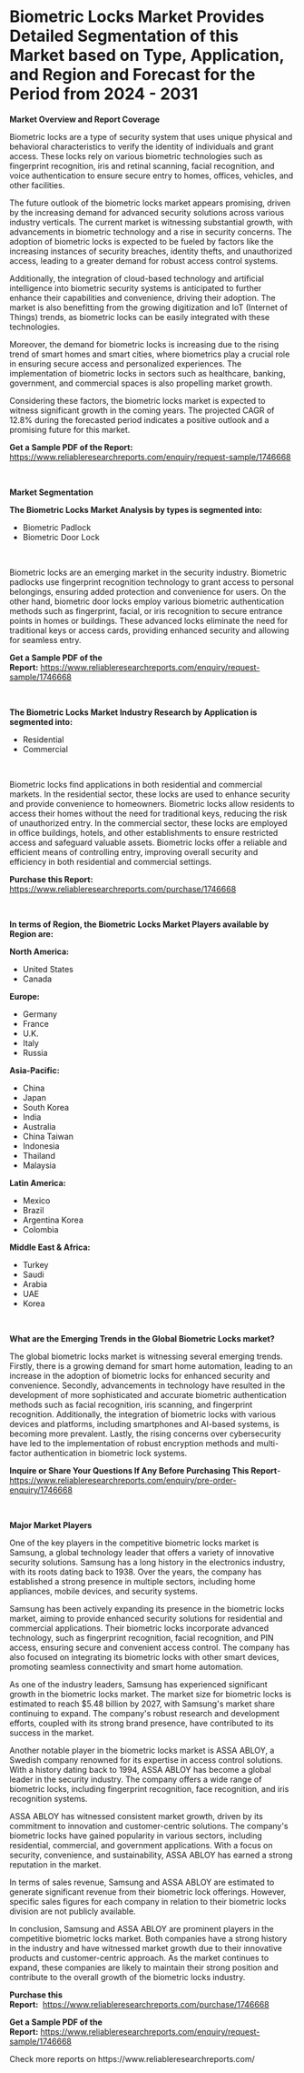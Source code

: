 <p><h1>Biometric Locks Market Provides Detailed Segmentation of this Market based on Type, Application, and Region and Forecast for the Period from 2024 - 2031</h1></p><p><strong>Market Overview and Report Coverage</strong></p>
<p><p>Biometric locks are a type of security system that uses unique physical and behavioral characteristics to verify the identity of individuals and grant access. These locks rely on various biometric technologies such as fingerprint recognition, iris and retinal scanning, facial recognition, and voice authentication to ensure secure entry to homes, offices, vehicles, and other facilities.</p><p>The future outlook of the biometric locks market appears promising, driven by the increasing demand for advanced security solutions across various industry verticals. The current market is witnessing substantial growth, with advancements in biometric technology and a rise in security concerns. The adoption of biometric locks is expected to be fueled by factors like the increasing instances of security breaches, identity thefts, and unauthorized access, leading to a greater demand for robust access control systems.</p><p>Additionally, the integration of cloud-based technology and artificial intelligence into biometric security systems is anticipated to further enhance their capabilities and convenience, driving their adoption. The market is also benefitting from the growing digitization and IoT (Internet of Things) trends, as biometric locks can be easily integrated with these technologies.</p><p>Moreover, the demand for biometric locks is increasing due to the rising trend of smart homes and smart cities, where biometrics play a crucial role in ensuring secure access and personalized experiences. The implementation of biometric locks in sectors such as healthcare, banking, government, and commercial spaces is also propelling market growth.</p><p>Considering these factors, the biometric locks market is expected to witness significant growth in the coming years. The projected CAGR of 12.8% during the forecasted period indicates a positive outlook and a promising future for this market.</p></p>
<p><strong>Get a Sample PDF of the Report:</strong> <a href="https://www.reliableresearchreports.com/enquiry/request-sample/1746668">https://www.reliableresearchreports.com/enquiry/request-sample/1746668</a></p>
<p>&nbsp;</p>
<p><strong>Market Segmentation</strong></p>
<p><strong>The Biometric Locks Market Analysis by types is segmented into:</strong></p>
<p><ul><li>Biometric Padlock</li><li>Biometric Door Lock</li></ul></p>
<p>&nbsp;</p>
<p><p>Biometric locks are an emerging market in the security industry. Biometric padlocks use fingerprint recognition technology to grant access to personal belongings, ensuring added protection and convenience for users. On the other hand, biometric door locks employ various biometric authentication methods such as fingerprint, facial, or iris recognition to secure entrance points in homes or buildings. These advanced locks eliminate the need for traditional keys or access cards, providing enhanced security and allowing for seamless entry.</p></p>
<p><strong>Get a Sample PDF of the Report:</strong>&nbsp;<a href="https://www.reliableresearchreports.com/enquiry/request-sample/1746668">https://www.reliableresearchreports.com/enquiry/request-sample/1746668</a></p>
<p>&nbsp;</p>
<p><strong>The Biometric Locks Market Industry Research by Application is segmented into:</strong></p>
<p><ul><li>Residential</li><li>Commercial</li></ul></p>
<p>&nbsp;</p>
<p><p>Biometric locks find applications in both residential and commercial markets. In the residential sector, these locks are used to enhance security and provide convenience to homeowners. Biometric locks allow residents to access their homes without the need for traditional keys, reducing the risk of unauthorized entry. In the commercial sector, these locks are employed in office buildings, hotels, and other establishments to ensure restricted access and safeguard valuable assets. Biometric locks offer a reliable and efficient means of controlling entry, improving overall security and efficiency in both residential and commercial settings.</p></p>
<p><strong>Purchase this Report:</strong>&nbsp; <a href="https://www.reliableresearchreports.com/purchase/1746668">https://www.reliableresearchreports.com/purchase/1746668</a></p>
<p>&nbsp;</p>
<p><strong>In terms of Region, the Biometric Locks Market Players available by Region are:</strong></p>
<p>
    <p> <strong> North America: </strong>
        <ul>
            <li>United States</li>
            <li>Canada</li>
        </ul>
        </p> 
    <p> <strong> Europe: </strong>
        <ul>
            <li>Germany</li>
            <li>France</li>
            <li>U.K.</li>
            <li>Italy</li>
            <li>Russia</li>
        </ul>
        </p> 
    <p> <strong> Asia-Pacific: </strong>
        <ul>
            <li>China</li>
            <li>Japan</li>
            <li>South Korea</li>
            <li>India</li>
            <li>Australia</li>
            <li>China Taiwan</li>
            <li>Indonesia</li>
            <li>Thailand</li>
            <li>Malaysia</li>
        </ul>
        </p> 
    <p> <strong> Latin America: </strong>
        <ul>
            <li>Mexico</li>
            <li>Brazil</li>
            <li>Argentina Korea</li>
            <li>Colombia</li>
        </ul>
        </p> 
    <p> <strong> Middle East & Africa: </strong>
        <ul>
            <li>Turkey</li>
            <li>Saudi</li>
            <li>Arabia</li>
            <li>UAE</li>
            <li>Korea</li>
        </ul>
    </p>
    </p>
<p>&nbsp;</p>
<p><strong>What are the Emerging Trends in the Global Biometric Locks market?</strong></p>
<p><p>The global biometric locks market is witnessing several emerging trends. Firstly, there is a growing demand for smart home automation, leading to an increase in the adoption of biometric locks for enhanced security and convenience. Secondly, advancements in technology have resulted in the development of more sophisticated and accurate biometric authentication methods such as facial recognition, iris scanning, and fingerprint recognition. Additionally, the integration of biometric locks with various devices and platforms, including smartphones and AI-based systems, is becoming more prevalent. Lastly, the rising concerns over cybersecurity have led to the implementation of robust encryption methods and multi-factor authentication in biometric lock systems.</p></p>
<p><strong>Inquire or Share Your Questions If Any Before Purchasing This Report</strong>- <a href="https://www.reliableresearchreports.com/enquiry/pre-order-enquiry/1746668">https://www.reliableresearchreports.com/enquiry/pre-order-enquiry/1746668</a></p>
<p>&nbsp;</p>
<p><strong>Major Market Players</strong></p>
<p><p>One of the key players in the competitive biometric locks market is Samsung, a global technology leader that offers a variety of innovative security solutions. Samsung has a long history in the electronics industry, with its roots dating back to 1938. Over the years, the company has established a strong presence in multiple sectors, including home appliances, mobile devices, and security systems.</p><p>Samsung has been actively expanding its presence in the biometric locks market, aiming to provide enhanced security solutions for residential and commercial applications. Their biometric locks incorporate advanced technology, such as fingerprint recognition, facial recognition, and PIN access, ensuring secure and convenient access control. The company has also focused on integrating its biometric locks with other smart devices, promoting seamless connectivity and smart home automation.</p><p>As one of the industry leaders, Samsung has experienced significant growth in the biometric locks market. The market size for biometric locks is estimated to reach $5.48 billion by 2027, with Samsung's market share continuing to expand. The company's robust research and development efforts, coupled with its strong brand presence, have contributed to its success in the market.</p><p>Another notable player in the biometric locks market is ASSA ABLOY, a Swedish company renowned for its expertise in access control solutions. With a history dating back to 1994, ASSA ABLOY has become a global leader in the security industry. The company offers a wide range of biometric locks, including fingerprint recognition, face recognition, and iris recognition systems.</p><p>ASSA ABLOY has witnessed consistent market growth, driven by its commitment to innovation and customer-centric solutions. The company's biometric locks have gained popularity in various sectors, including residential, commercial, and government applications. With a focus on security, convenience, and sustainability, ASSA ABLOY has earned a strong reputation in the market.</p><p>In terms of sales revenue, Samsung and ASSA ABLOY are estimated to generate significant revenue from their biometric lock offerings. However, specific sales figures for each company in relation to their biometric locks division are not publicly available.</p><p>In conclusion, Samsung and ASSA ABLOY are prominent players in the competitive biometric locks market. Both companies have a strong history in the industry and have witnessed market growth due to their innovative products and customer-centric approach. As the market continues to expand, these companies are likely to maintain their strong position and contribute to the overall growth of the biometric locks industry.</p></p>
<p><strong>Purchase this Report:</strong>&nbsp;&nbsp;<a href="https://www.reliableresearchreports.com/purchase/1746668">https://www.reliableresearchreports.com/purchase/1746668</a></p>
<p></p>
<p><strong>Get a Sample PDF of the Report:</strong>&nbsp;<a href="https://www.reliableresearchreports.com/enquiry/request-sample/1746668">https://www.reliableresearchreports.com/enquiry/request-sample/1746668</a></p>
<p>Check more reports on https://www.reliableresearchreports.com/</p>